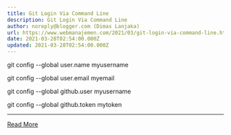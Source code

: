 ```yaml
---
title: Git Login Via Command Line
description: Git Login Via Command Line
author: noreply@blogger.com (Dimas Lanjaka)
url: https://www.webmanajemen.com/2021/03/git-login-via-command-line.html
date: 2021-03-28T02:54:00.000Z
updated: 2021-03-28T02:54:00.000Z
---
```


git config --global user.name myusername

git config --global user.email myemail

git config --global github.user myusername

git config --global github.token mytoken<hr/> <a href="https://www.webmanajemen.com/2021/03/git-login-via-command-line.html" rel="follow" class="button" id="read-more">Read More</a>